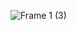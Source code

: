 ![Frame 1 (3)](https://github.com/hyunho4532/errorFind-backend/assets/118269278/2425461a-bc2d-4def-9cc0-a6722f41322c)
